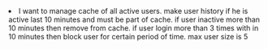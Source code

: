 <li>
        I want to manage cache of all active users.
        make user history if he is active last 10 minutes  and must be part of cache.
        if user inactive more than 10 minutes then remove from cache.    
        if user login more than 3 times with in 10 minutes then block user for certain period of time.
        max user size is 5
</li>